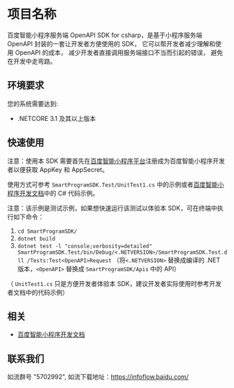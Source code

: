 
# 项目名称
百度智能小程序服务端 OpenAPI SDK for csharp，是基于小程序服务端 OpenAPI 封装的一套让开发者方便使用的 SDK， 它可以帮开发者减少理解和使用 OpenAPI 的成本， 减少开发者直接调用服务端接口不当而引起的错误， 避免在开发中走弯路。


## 环境要求
您的系统需要达到:
- .NETCORE 3.1 及其以上版本


## 快速使用
注意：使用本 SDK 需要首先在[百度智能小程序平台](https://smartprogram.baidu.com/developer/index.html)注册成为百度智能小程序开发者以便获取 AppKey 和 AppSecret。

使用方式可参考 `SmartProgramSDK.Test/UnitTest1.cs` 中的示例或者[百度智能小程序开发文档](https://smartprogram.baidu.com/docs/develop/tutorial/intro/)中的 C# 代码示例。

注意：该示例是测试示例，如果想快速运行该测试以体验本 SDK，可在终端中执行如下命令：
1. `cd SmartProgramSDK/`
2. `dotnet build`
3. `dotnet test -l "console;verbosity=detailed"  SmartProgramSDK.Test/bin/Debug/<.NETVERSION>/SmartProgramSDK.Test.dll /Tests:Test<OpenAPI>Request` （将`<.NETVERSION>` 替换成编译的 .NET 版本，`<OpenAPI>` 替换成 `SmartProgramSDK/Apis` 中的 API）

（ `UnitTest1.cs` 只是方便开发者体验本 SDK，建议开发者实际使用时参考开发者文档中的代码示例）

## 相关
- [百度智能小程序开发文档](https://smartprogram.baidu.com/docs/develop/tutorial/intro/)

## 联系我们
如流群号 "5702992", 如流下载地址：https://infoflow.baidu.com/